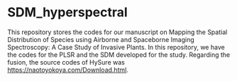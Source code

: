# SDM_hyperspectral
This repository stores the codes for our manuscript on Mapping the Spatial Distribution of Species using Airborne and Spaceborne Imaging Spectroscopy: A Case Study of Invasive Plants. In this repository, we have the codes for the PLSR and the SDM developed for the study. 
Regarding the fusion, the source codes of HySure was https://naotoyokoya.com/Download.html. 
